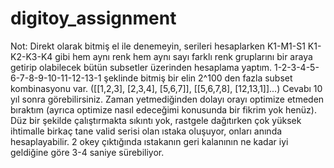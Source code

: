 # digitoy_assignment

Not: Direkt olarak bitmiş el ile denemeyin, serileri hesaplarken K1-M1-S1 K1-K2-K3-K4
gibi hem aynı renk hem aynı sayı farklı renk gruplarını bir araya getirip olabilecek bütün subsetler
üzerinden hesaplama yaptım. 1-2-3-4-5-6-7-8-9-10-11-12-13-1 şeklinde bitmiş bir elin 2^100 den fazla subset kombinasyonu var.
([[1,2,3], [2,3,4], [5,6,7]], [[5,6,7,8], [12,13,1]]...) Cevabı 10 yıl sonra görebilirsiniz.
Zaman yetmediğinden dolayı orayı optimize etmeden bıraktım (ayrıca optimize nasıl edeceğimi konusunda bir fikrim yok henüz).
Düz bir şekilde çalıştırmakta sıkıntı yok, rastgele dağıtırken çok yüksek ihtimalle birkaç tane valid serisi olan
ıstaka oluşuyor, onları anında hesaplayabilir. 2 okey çıktığında ıstakanın geri kalanının ne kadar iyi geldiğine göre 3-4 saniye 
sürebiliyor.